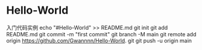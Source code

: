 # Hello-World
入门代码实例
echo "#Hello-World" >> README.md 
git init 
git add README.md 
git commit -m "first commit" 
git branch -M main 
git remote add origin https://github.com/Gwannnn/Hello-World. git
 git push -u origin main
